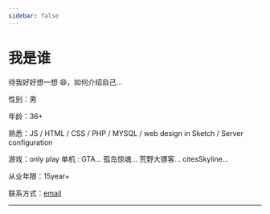 ```yaml
---
sidebar: false
---
```


# 我是谁

待我好好想一想 😄，如何介绍自己...

性别：男

年龄：36+

熟悉：JS / HTML / CSS / PHP / MYSQL / web design in Sketch / Server configuration

游戏：only play 单机 : GTA... 孤岛惊魂... 荒野大镖客... citesSkyline...

从业年限：15year+

联系方式：[email](mailto:sunao@pintecher.com)

---

<!-- ### 付费解答

扫码添加我的微信，将问题尽量详细的用文字表达出来。

我会根据您的问题给出具体收费金额。

通常解答收费：**¥9.9元/次**。

<img src="./assets/wechat.jpg" alt="wechat" style="zoom:20%;" /> -->

